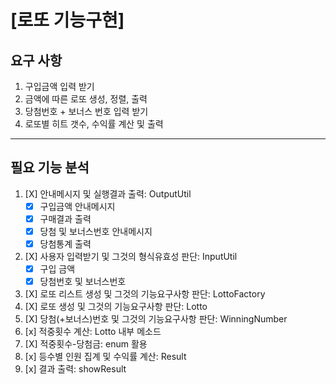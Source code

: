 # [로또 기능구현]
## 요구 사항
1) 구입금액 입력 받기
2) 금액에 따른 로또 생성, 정렬, 출력 
3) 당첨번호 + 보너스 번호 입력 받기 
4) 로또별 히트 갯수, 수익률 계산 및 출력 
_____________
## 필요 기능 분석
1) [X] 안내메시지 및 실행결과 출력: OutputUtil
   - [X] 구입금액 안내메시지
   - [X] 구매결과 출력
   - [X] 당첨 및 보너스번호 안내메시지
   - [X] 당첨통계 출력
2) [X] 사용자 입력받기 및 그것의 형식유효성 판단: InputUtil
    - [X] 구입 금액
    - [X] 당첨번호 및 보너스번호
3) [X] 로또 리스트 생성 및 그것의 기능요구사항 판단: LottoFactory
4) [X] 로또 생성 및 그것의 기능요구사항 판단: Lotto
5) [X] 당첨(+보너스)번호 및 그것의 기능요구사항 판단: WinningNumber
6) [x] 적중횟수 계산: Lotto 내부 메소드
7) [X] 적중횟수-당첨금: enum 활용
8) [x] 등수별 인원 집계 및 수익률 계산: Result
9) [x] 결과 출력: showResult